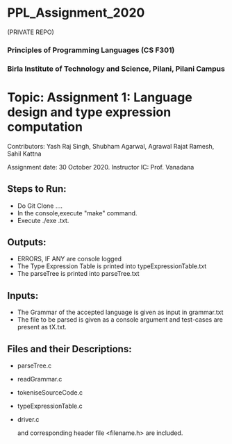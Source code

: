 # PPL_Assignment_2020
(PRIVATE REPO)

### Principles of Programming Languages (CS F301)

### Birla Institute of Technology and Science, Pilani, Pilani Campus

# Topic: Assignment 1: Language design and type expression computation
Contributors: Yash Raj Singh, Shubham Agarwal, Agrawal Rajat Ramesh, Sahil Kattna

Assignment  date: 30 October 2020.
Instructor IC: Prof. Vanadana

## Steps to Run:
- Do Git Clone ....
- In the console,execute "make" command.
- Execute ./exe <filename>.txt.
  
## Outputs:
  - ERRORS, IF ANY are console logged
  - The Type Expression Table is printed into typeExpressionTable.txt
  - The parseTree is printed into parseTree.txt
## Inputs: 
- The Grammar of the accepted language is given as input in grammar.txt
- The file to be parsed is given as a console argument and test-cases are present as tX.txt.

## Files and their Descriptions:
- parseTree.c
- readGrammar.c
- tokeniseSourceCode.c
- typeExpressionTable.c
- driver.c
        
  and corresponding header file <filename.h> are included.
          
